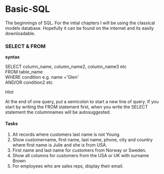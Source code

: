 # Basic-SQL

The beginnings of SQL. For the intial chapters I will be using the classical models database. Hopefully it can be found on the internet and its easily downloadable.


### SELECT & FROM 
****syntax****

SELECT column_name, column_name2, column_name3 etc  
FROM table_name  
WHERE condition e.g. name ='Glen'  
AND/OR condition2 etc 


*Hint*

At the end of one query, put a semicolon to start a new line of query.
If you start by writing the FROM statement first, when you write the SELECT statement the columnnames will be autosuggested.

#### Tasks
1. All records where customers last name is not Young.
2. Show customername, first name, last name, phone, city and country where first name is Julie and she is from USA.
3. First name and last name for customers from Norway or Sweden.
4. Show all columns for customers from the USA or UK with surname Brown
5. For employees who are sales reps, display their email.

